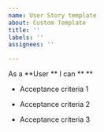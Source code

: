 ```yaml
---
name: User Story template
about: Custom Template
title: ''
labels: ''
assignees: ''

---
```


As a **User ** I can ** **

- Acceptance criteria 1

- Acceptance criteria 2

- Acceptance criteria 3
